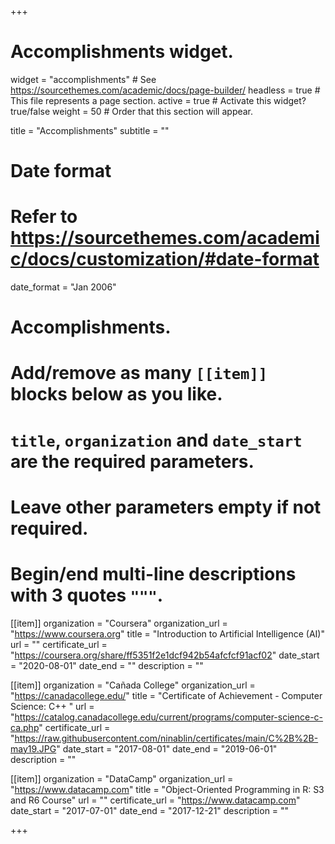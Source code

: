 +++
# Accomplishments widget.
widget = "accomplishments"  # See https://sourcethemes.com/academic/docs/page-builder/
headless = true  # This file represents a page section.
active = true  # Activate this widget? true/false
weight = 50  # Order that this section will appear.

title = "Accomplish&shy;ments"
subtitle = ""

# Date format
#   Refer to https://sourcethemes.com/academic/docs/customization/#date-format
date_format = "Jan 2006"

# Accomplishments.
#   Add/remove as many `[[item]]` blocks below as you like.
#   `title`, `organization` and `date_start` are the required parameters.
#   Leave other parameters empty if not required.
#   Begin/end multi-line descriptions with 3 quotes `"""`.

[[item]]
  organization = "Coursera"
  organization_url = "https://www.coursera.org"
  title = "Introduction to Artificial Intelligence (AI)"
  url = ""
  certificate_url = "https://coursera.org/share/ff5351f2e1dcf942b54afcfcf91acf02"
  date_start = "2020-08-01"
  date_end = ""
  description = ""

[[item]]
  organization = "Cañada College"
  organization_url = "https://canadacollege.edu/"
  title = "Certificate of Achievement - Computer Science: C++ "
  url = "https://catalog.canadacollege.edu/current/programs/computer-science-c-ca.php"
  certificate_url = "https://raw.githubusercontent.com/ninablin/certificates/main/C%2B%2B-may19.JPG"
  date_start = "2017-08-01"
  date_end = "2019-06-01"
  description = ""
  
[[item]]
  organization = "DataCamp"
  organization_url = "https://www.datacamp.com"
  title = "Object-Oriented Programming in R: S3 and R6 Course"
  url = ""
  certificate_url = "https://www.datacamp.com"
  date_start = "2017-07-01"
  date_end = "2017-12-21"
  description = ""

+++
